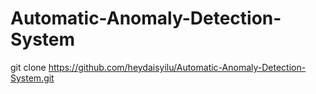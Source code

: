 # Automatic-Anomaly-Detection-System
git clone https://github.com/heydaisyilu/Automatic-Anomaly-Detection-System.git
